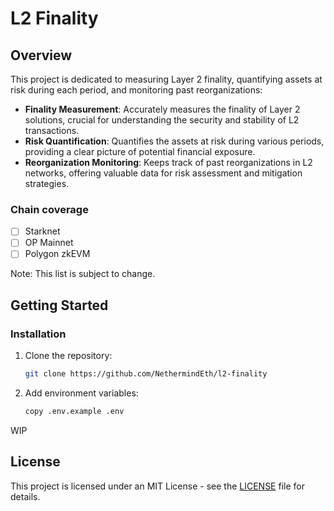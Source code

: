 # L2 Finality

## Overview

This project is dedicated to measuring Layer 2 finality, quantifying assets at risk during each period, and monitoring past reorganizations:

- **Finality Measurement**: Accurately measures the finality of Layer 2 solutions, crucial for understanding the security and stability of L2 transactions.
- **Risk Quantification**: Quantifies the assets at risk during various periods, providing a clear picture of potential financial exposure.
- **Reorganization Monitoring**: Keeps track of past reorganizations in L2 networks, offering valuable data for risk assessment and mitigation strategies.


### Chain coverage
- [ ] Starknet 
- [ ] OP Mainnet
- [ ] Polygon zkEVM

Note: This list is subject to change.


## Getting Started

### Installation

1. Clone the repository:
   ```bash
   git clone https://github.com/NethermindEth/l2-finality
   ```
2. Add environment variables:
   ```bash
   copy .env.example .env
   ```

WIP


## License

This project is licensed under an MIT License - see the [LICENSE](LICENSE) file for details.


